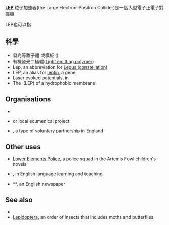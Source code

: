 **[LEP](https://zh.wikipedia.org/wiki/大型電子正子對撞機 "wikilink")** 粒子加速器(the Large Electron–Positron Collider)是一個大型電子正電子對撞機

LEP也可以指

## 科學

  - 發光等離子體 或模板 ()
  - 有機發光二極體([Light emitting polymer](../Page/有機發光二極體.md "wikilink"))
  - Lep, an abbreviation for [Lepus (constellation)](../Page/天兔座.md "wikilink")
  - LEP, an alias for [leptin](../Page/瘦蛋白.md "wikilink"), a gene
  - Laser evoked potentials, in
  - The  (LEP) of a hydrophobic membrane

## Organisations

  -
  - or local ecumenical project

  - , a type of voluntary partnership in England

## Other uses

  - [Lower Elements Police](../Page/阿特米斯奇幻歷險.md "wikilink"), a police squad in the Artemis Fowl children's novels

  - , in English language learning and teaching

  - **, an English newspaper

## See also

  -
  - [Lepidoptera](../Page/鱗翅目.md "wikilink"), an order of insects that includes moths and butterflies
